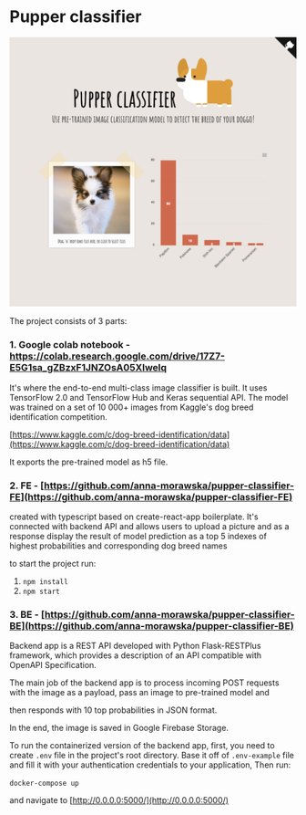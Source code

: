 # Pupper classifier

![preview](https://github.com/anna-morawska/pupper-classifier-FE/blob/master/readme.jpg)

The project consists of 3 parts:

### 1. Google colab notebook - https://colab.research.google.com/drive/17Z7-E5G1sa_gZBzxF1JNZOsA05XIwelq

It's where the end-to-end multi-class image classifier is built. It uses TensorFlow 2.0 and TensorFlow Hub and Keras sequential API. The model was trained on a set of 10 000+ images from Kaggle's dog breed identification competition.

[https://www.kaggle.com/c/dog-breed-identification/data](https://www.kaggle.com/c/dog-breed-identification/data)

It exports the pre-trained model as h5 file.

### 2. FE - [https://github.com/anna-morawska/pupper-classifier-FE](https://github.com/anna-morawska/pupper-classifier-FE)

created with typescript based on create-react-app boilerplate. It's connected with backend API and allows users to upload a picture and as a response display the result of model prediction as a top 5 indexes of highest probabilities and corresponding dog breed names

to start the project run:

1. `npm install`
2. `npm start`

### 3. BE - [https://github.com/anna-morawska/pupper-classifier-BE](https://github.com/anna-morawska/pupper-classifier-BE)

Backend app is a REST API developed with Python Flask-RESTPlus framework, which provides a description of an API compatible with OpenAPI Specification.

The main job of the backend app is to process incoming POST requests with the image as a payload, pass an image to pre-trained model and

then responds with 10 top probabilities in JSON format.

In the end, the image is saved in Google Firebase Storage.

To run the containerized version of the backend app, first, you need to create `.env` file in the project's root directory. Base it off of `.env-example` file and fill it with your authentication credentials to your application, Then run:

`docker-compose up`

and navigate to [http://0.0.0.0:5000/](http://0.0.0.0:5000/)
